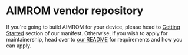 # AIMROM vendor repository

If you're going to build AIMROM for your device, please head to [Getting Started](https://github.com/AIMROM/manifest/blob/10.0/README.mkdn#getting-started) section of our manifest. Otherwise, if you wish to apply for maintainership, head over to [our README](https://github.com/AIMROM/resources/blob/10.0/README.md) for requirements and how you can apply.
